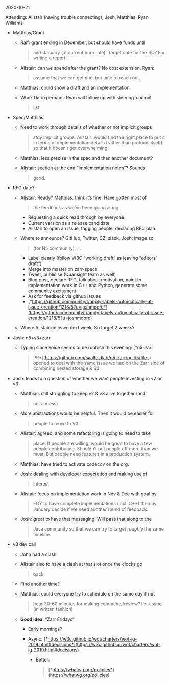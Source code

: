 <span id="anchor-38"></span>2020-10-21

Attending: Alistair (having trouble connecting), Josh, Matthias, Ryan
Williams

-   Matthias/Grant

    -   Ralf: grant ending in December, but should have funds until
        > mid-January (at current burn rate). Target date for the RC?
        > For writing a report.

    -   Alistair: can we spend after the grant? No cost extension. Ryan:
        > assume that we can get one, but time to reach out.

    -   Matthias: could show a draft and an implementation

    -   Who? Dario perhaps. Ryan will follow up with steering-council
        > list

-   Spec/Matthias

    -   Need to work through details of whether or not implicit groups
        > *stay* implicit groups. Alistair: would find the right place
        > to put it in terms of implementation details (rather than
        > protocol itself) so that it doesn’t get overwhelming.

    -   Matthias: less precise in the spec and then another document?

    -   Alistair: section at the end “implementation notes”? Sounds
        > good.

-   RFC date?

    -   Alistair: Ready? Matthias: think it’s fine. Have gotten most of
        > the feedback as we’ve been going along.

        -   Requesting a quick read through by everyone.
        -   Current version as a release candidate
        -   Alistair to open an issue, tagging people, declaring RFC
            plan.

    -   Where to announce? GitHub, Twitter, CZI slack, Josh: image.sc
        > (for N5 community), …

        -   Label clearly (follow W3C “working draft” as leaving
            “editors’ draft”)
        -   Merge into master on zarr-specs
        -   Tweet, publicise (Quansight team as well)
        -   Blog post, declare RFC, talk about motivation, point to
            implementation work in C++ and Python, generate some
            community excitement
        -   Ask for feedback via github issues
        -   [*https://github.community/t/apply-labels-automatically-at-issue-creation/1218/5?u=joshmoore*](https://github.community/t/apply-labels-automatically-at-issue-creation/1218/5?u=joshmoore)

    -   When: Alistair on leave next week. So target 2 weeks?

-   Josh: n5+s3+zarr

    -   Typing since voice seems to be rubbish this evening: [*n5-zarr
        > PR*](https://github.com/saalfeldlab/n5-zarr/pull/5/files)
        > opened to deal with the same issue we had on the Zarr side of
        > combining nested storage & S3.

-   Josh: leads to a question of whether we want people investing in v2
    or v3

    -   Matthias: still struggling to keep v2 & v3 alive together (and
        > not a mess)

    -   More abstractions would be helpful. Then it would be easier for
        > people to move to V3.

    -   Alistair: agreed; and some refactoring is going to need to take
        > place. If people are willing, would be great to have a few
        > people contributing. Shouldn’t put people off more than we
        > must. But people need features in a production system.

    -   Matthias: have tried to activate codecov on the org.

    -   Josh: dealing with developer expectation and making use of
        > interest

    -   Alistair: focus on implementation work in Nov & Dec with goal by
        > EOY to have complete implementations (incl. C++) then by
        > January decide if we need another round of feedback.

    -   Josh: great to have that messaging. Will pass that along to the
        > Java community so that we can try to target *roughly* the same
        > timeline.

-   v3 dev call

    -   John had a clash.

    -   Alistair also to have a clash at that slot once the clocks go
        > back.

    -   Find another time?

    -   Matthias: could everyone try to schedule on the same day if not
        > hour 30-60 minutes for making comments/review? I.e. async. (in
        > written fashion)

    -   **Good idea**. “Zarr Fridays”

        -   Early mornings?

        -   Async:
            [*https://w3c.github.io/wot/charters/wot-ig-2019.html#decisions*](https://w3c.github.io/wot/charters/wot-ig-2019.html#decisions)

            -   Better:
                > [*https://whatwg.org/policies*](https://whatwg.org/policies)

